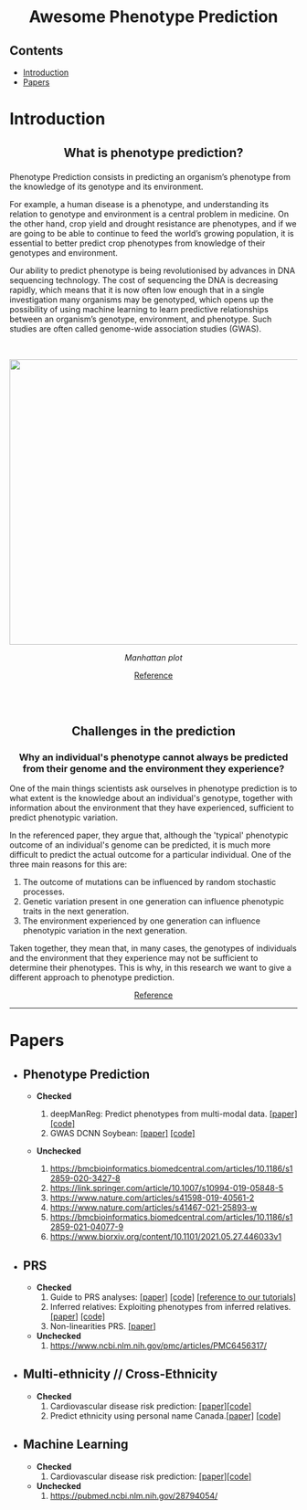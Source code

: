 # <p align="center"> Awesome Phenotype Prediction </p> 

## Contents
- [Introduction](#introduction)
- [Papers](#papers)


# Introduction
## <p align="center"> What is phenotype prediction? </p>
 
Phenotype Prediction consists in predicting an organism’s phenotype from the knowledge of its genotype and its environment. 

For example, a human disease is a phenotype, and understanding its relation to genotype and environment is a central problem in medicine. On the other hand, crop yield and drought resistance are phenotypes, and if we are going to be able to continue to feed the world’s growing population, it is essential to better predict crop phenotypes from knowledge of their genotypes and environment. 

Our ability to predict phenotype is being revolutionised by advances in DNA sequencing technology. The cost of sequencing the DNA is decreasing rapidly, which means that it is now often low enough that in a single investigation many organisms may be genotyped, which opens up the possibility of using machine learning to learn predictive relationships between an organism’s genotype, environment, and phenotype. Such studies are often called genome-wide association studies (GWAS).
<br />



</br>

<p align="center">
  <img width="650" height="500" src="https://user-images.githubusercontent.com/90758727/162408525-5cb042f9-e708-4e55-87be-8c99e865f808.png">
</p>

<div style="margin-top: 0px;">
<p align="center">
<em>Manhattan plot</em>
</p>
</div>


<p align="center">
<a href="https://www.genome.gov/genetics-glossary/Genome-Wide-Association-Studies" align= "center">Reference</a>
</p>
<br />



</br>

## <p align="center"> Challenges in the prediction </p>
### <p align = 'center'> Why an individual's phenotype cannot always be predicted from their genome and the environment they experience? </p>

One of the main things scientists ask ourselves in phenotype prediction is to what extent is the knowledge about an individual's genotype, together with information about the environment that they have experienced, sufficient to predict phenotypic variation.

In the referenced paper, they argue that, although the 'typical' phenotypic outcome of an individual's genome can be predicted, it is much more difficult to predict the actual outcome for a particular individual. One of the three main reasons for this are:
1. The outcome of mutations can be influenced by random stochastic processes. 
2. Genetic variation present in one generation can influence phenotypic traits in the next generation.
3. The environment experienced by one generation can influence phenotypic variation in the next generation. 

Taken together, they mean that, in many cases, the genotypes of individuals and the environment that they experience may not be sufficient to determine their phenotypes. This is why, in this research we want to give a different approach to phenotype prediction.

<p align="center">
<a href="https://pubmed.ncbi.nlm.nih.gov/22934970/" align= "center">Reference</a>
</p>


  
  
  

---

# Papers

  - ## Phenotype Prediction
    - **Checked**
       1. deepManReg: Predict phenotypes from multi-modal data. [[paper]](https://www.nature.com/articles/s43588-021-00185-x) [[code]](https://github.com/daifengwanglab/deepManReg)
       2. GWAS DCNN Soybean: [[paper]](https://www.frontiersin.org/articles/10.3389/fgene.2019.01091/full) [[code]](https://github.com/kateyliu/DL_gwas)
    
    
    - **Unchecked**
      1. https://bmcbioinformatics.biomedcentral.com/articles/10.1186/s12859-020-3427-8
      2. https://link.springer.com/article/10.1007/s10994-019-05848-5
      3. https://www.nature.com/articles/s41598-019-40561-2
      4. https://www.nature.com/articles/s41467-021-25893-w
      5. https://bmcbioinformatics.biomedcentral.com/articles/10.1186/s12859-021-04077-9
      6. https://www.biorxiv.org/content/10.1101/2021.05.27.446033v1 
    
  - ## PRS
    - **Checked**
      1. Guide to PRS analyses: [[paper]](https://www.ncbi.nlm.nih.gov/pmc/articles/PMC7612115/) [[code]](https://choishingwan.github.io/PRS-Tutorial/) [[reference to our tutorials]](https://github.com/AI-sandbox/Getting-Started/blob/main/video_tutorial.md)
      2. Inferred relatives: Exploiting phenotypes from inferred relatives. [[paper]](https://www.nature.com/articles/s41467-020-16829-x) [[code]](https://github.com/bulik/ldsc)
      3. Non-linearities PRS. [[paper]](https://www.medrxiv.org/content/10.1101/2021.07.09.21260288v1.full)
    - **Unchecked**
      1. https://www.ncbi.nlm.nih.gov/pmc/articles/PMC6456317/
    
  - ## Multi-ethnicity // Cross-Ethnicity
    - **Checked**
      1. Cardiovascular disease risk prediction: [[paper]](https://www.nature.com/articles/s41746-020-00331-1)[[code]](https://github.com/atward424/ASCVD_ML/)
      2. Predict ethnicity using personal name Canada.[[paper]](https://journals.plos.org/plosone/article?id=10.1371/journal.pone.0241239) [[code]](https://github.com/kaionwong/ethnicity-ml-prediction)
    
  - ## Machine Learning
    - **Checked**
      1. Cardiovascular disease risk prediction: [[paper]](https://www.nature.com/articles/s41746-020-00331-1)[[code]](https://github.com/atward424/ASCVD_ML/)  
    - **Unchecked**
      1. https://pubmed.ncbi.nlm.nih.gov/28794054/ 
